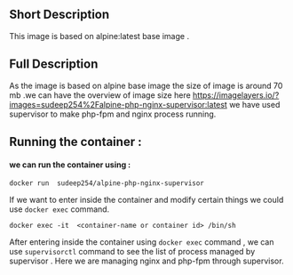 ## Short Description

This image is based on alpine:latest base image .

## Full Description

As the image is based on alpine base image the size of image is around 70 mb .we can have the overview of image size here https://imagelayers.io/?images=sudeep254%2Falpine-php-nginx-supervisor:latest
we have used supervisor to make php-fpm and nginx process running.

## Running the container :
#### we can run the container using :
```
docker run  sudeep254/alpine-php-nginx-supervisor

```
If we want to enter inside the container and modify certain things we could use ``` docker exec ``` command.
```
docker exec -it  <container-name or container id> /bin/sh

```
After entering inside the container using ``` docker exec ``` command , we can use ``` supervisorctl ``` command to see the list of process managed by supervisor . Here we are managing nginx and php-fpm through supervisor.
